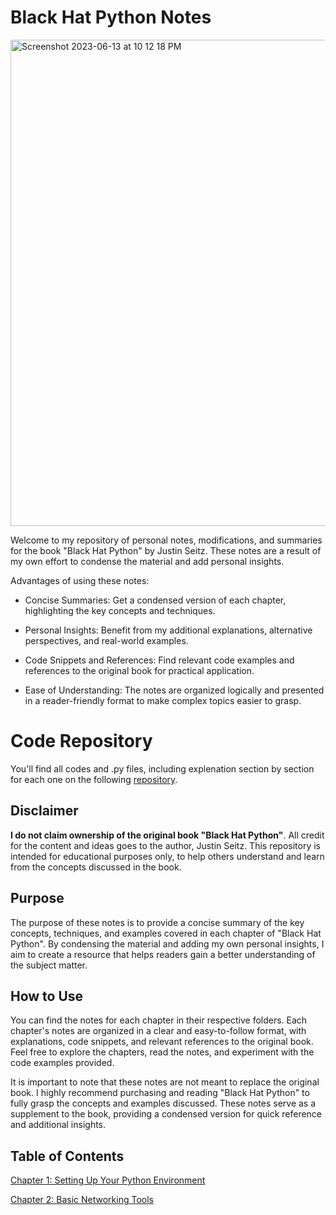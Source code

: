 # Black Hat Python Notes
<img width="778" alt="Screenshot 2023-06-13 at 10 12 18 PM" src="https://github.com/sinapordanesh/Cybersecurity-Networking-Course-Notes/assets/74850874/b2b9dc4e-edec-45af-a3f6-4502e2ef64fc">

Welcome to my repository of personal notes, modifications, and summaries for the book "Black Hat Python" by Justin Seitz. These notes are a result of my own effort to condense the material and add personal insights.

Advantages of using these notes:

- Concise Summaries: Get a condensed version of each chapter, highlighting the key concepts and techniques.

- Personal Insights: Benefit from my additional explanations, alternative perspectives, and real-world examples.

- Code Snippets and References: Find relevant code examples and references to the original book for practical application.

- Ease of Understanding: The notes are organized logically and presented in a reader-friendly format to make complex topics easier to grasp.

# Code Repository
You'll find all codes and .py files, including explenation section by section for each one on the following [repository](https://github.com/sinapordanesh/Python-Scripting-Automation/tree/main/Python%20Programming%20for%20Hackers%20-%20Black%20Hat). 

## Disclaimer

**I do not claim ownership of the original book "Black Hat Python"**. All credit for the content and ideas goes to the author, Justin Seitz. This repository is intended for educational purposes only, to help others understand and learn from the concepts discussed in the book.

## Purpose

The purpose of these notes is to provide a concise summary of the key concepts, techniques, and examples covered in each chapter of "Black Hat Python". By condensing the material and adding my own personal insights, I aim to create a resource that helps readers gain a better understanding of the subject matter.

## How to Use

You can find the notes for each chapter in their respective folders. Each chapter's notes are organized in a clear and easy-to-follow format, with explanations, code snippets, and relevant references to the original book. Feel free to explore the chapters, read the notes, and experiment with the code examples provided.

It is important to note that these notes are not meant to replace the original book. I highly recommend purchasing and reading "Black Hat Python" to fully grasp the concepts and examples discussed. These notes serve as a supplement to the book, providing a condensed version for quick reference and additional insights.

## Table of Contents 

[Chapter 1: Setting Up Your Python Environment](https://github.com/sinapordanesh/Cybersecurity-Networking-Course-Notes/blob/main/Black%20Hat%20Python%20Programming%20for%20Hackers/Chapter%201%20Setting%20Up%20Your%20Python%20Environment.md)

[Chapter 2: Basic Networking Tools ](https://github.com/sinapordanesh/Cybersecurity-Networking-Course-Notes/blob/main/Black%20Hat%20Python%20Programming%20for%20Hackers/Chapter%202%20Basic%20Networking%20Tools.md)
